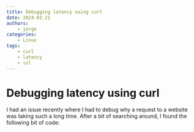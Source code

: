 ```yaml
---
title: Debugging latency using curl
date: 2024-02-21
authors:
    - jorge
categories:
    - Linux
tags:
    - curl
    - latency
    - ssl
---
```


# Debugging latency using curl

I had an issue recently where I had to debug why a request to a website was
taking such a long time. After a bit of searching around, I found the following
bit of code:

<!-- more -- >

```bash
curl -w "dns_resolution: %{time_namelookup}, tcp_established: %{time_connect}, ssl_handshake_done: %{time_appconnect}, TTFB: %{time_starttransfer}\n" -o /dev/null -s "https://jorge.fbarr.net/"
```

The output of the command is as follows:

```
dns_resolution: 0.044536, tcp_established: 0.047217, ssl_handshake_done: 0.081556, TTFB: 0.216986
```

* dns_resolution = Time to resolve DNS
* tcp_established = Time to establish TCP connection
* ssl_handshake_done: Time of SSL handshake
* TTFB = Time To First Byte

The times are measured in seconds (ssl handshake - tcp time).

Request the same URL twice to see the result of Time To First Byte without an
SSL handshake:

```bash
curl -w "dns_resolution: %{time_namelookup}, tcp_established: %{time_connect}, ssl_handshake_done: %{time_appconnect}, TTFB: %{time_starttransfer}\n" -o /dev/null -s "https://jorge.fbarr.net/" "https://jorge.fbarr.net/"
dns_resolution: 1.525, tcp_established: 1.630, ssl_handshake_done: 2.027, TTFB: 2.136
dns_resolution: 0.000, tcp_established: 0.000, ssl_handshake_done: 0.000, TTFB: 0.110
```

A neat trick to have up your sleeve when debugging!
